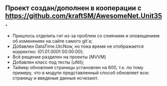 ## Проект создан/дополнен в кооперации с https://github.com/kraftSM/AwesomeNet.Unit35. ##


- Пришлось отделить гит из-за проблем со слиянием и оповещением об изменениях на сайте самого git'a;
- Добавлен DataTime.UtcNow, но пока время не отображается корректно: (01.01.0001 00:00:00);
- Всё рещение разделен на проекты (MVVM)
- Добавлен класс под тесты (uNit);
- Таймер обновлния страницы установлен на 600, т.к. по тому примеру, что в модуле представленный способ обновляет всю страницу и введеные данные исчезают.
